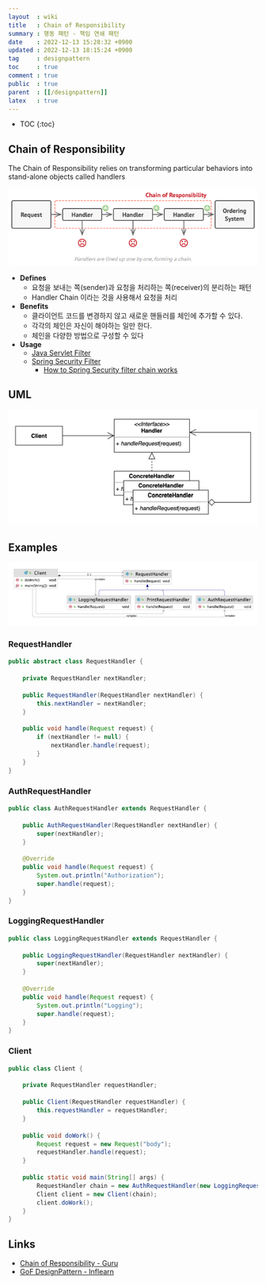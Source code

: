 ```yaml
---
layout  : wiki
title   : Chain of Responsibility
summary : 행동 패턴 - 책임 연쇄 패턴
date    : 2022-12-13 15:28:32 +0900
updated : 2022-12-13 18:15:24 +0900
tag     : designpattern
toc     : true
comment : true
public  : true
parent  : [[/designpattern]]
latex   : true
---
```

* TOC
{:toc}

## Chain of Responsibility

The Chain of Responsibility relies on transforming particular behaviors into stand-alone objects called handlers

![](/resource/wiki/designpattern-chain-of-responsibility/cor.png)

- __Defines__
  - 요청을 보내는 쪽(sender)과 요청을 처리하는 쪽(receiver)의 분리하는 패턴
  - Handler Chain 이라는 것을 사용해서 요청을 처리
- __Benefits__
  - 클라이언트 코드를 변경하지 않고 새로운 핸들러를 체인에 추가할 수 있다.
  - 각각의 체인은 자신이 해야하는 일만 한다.
  - 체인을 다양한 방법으로 구성할 수 있다
- __Usage__
  - [Java Servlet Filter](https://docs.oracle.com/javaee/7/api/javax/servlet/FilterChain.html)
  - [Spring Security Filter](https://docs.spring.io/spring-security/site/docs/4.2.1.RELEASE/reference/htmlsingle/#security-filter-chain)
    - [How to Spring Security filter chain works](https://stackoverflow.com/questions/41480102/how-spring-security-filter-chain-works)

## UML

![](/resource/wiki/designpattern-chain-of-responsibility/cor-uml.png)

## Examples

![](/resource/wiki/designpattern-chain-of-responsibility/concrete.png)

### RequestHandler

```java
public abstract class RequestHandler {

    private RequestHandler nextHandler;

    public RequestHandler(RequestHandler nextHandler) {
        this.nextHandler = nextHandler;
    }

    public void handle(Request request) {
        if (nextHandler != null) {
            nextHandler.handle(request);
        }
    }
}
```

### AuthRequestHandler

```java
public class AuthRequestHandler extends RequestHandler {

    public AuthRequestHandler(RequestHandler nextHandler) {
        super(nextHandler);
    }

    @Override
    public void handle(Request request) {
        System.out.println("Authorization");
        super.handle(request);
    }
}
```

### LoggingRequestHandler

```java
public class LoggingRequestHandler extends RequestHandler {

    public LoggingRequestHandler(RequestHandler nextHandler) {
        super(nextHandler);
    }

    @Override
    public void handle(Request request) {
        System.out.println("Logging");
        super.handle(request);
    }
}
```

### Client

```java
public class Client {

    private RequestHandler requestHandler;

    public Client(RequestHandler requestHandler) {
        this.requestHandler = requestHandler;
    }

    public void doWork() {
        Request request = new Request("body");
        requestHandler.handle(request);
    }

    public static void main(String[] args) {
        RequestHandler chain = new AuthRequestHandler(new LoggingRequestHandler(new PrintRequestHandler(null)));
        Client client = new Client(chain);
        client.doWork();
    }
}
```

## Links

- [Chain of Responsibility - Guru](https://refactoring.guru/design-patterns/chain-of-responsibility)
- [GoF DesignPattern - Inflearn](https://www.inflearn.com/course/%EB%94%94%EC%9E%90%EC%9D%B8-%ED%8C%A8%ED%84%B4/dashboard)